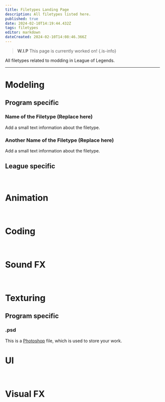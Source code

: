 ```yaml
---
title: Filetypes Landing Page
description: All filetypes listed here.
published: true
date: 2024-02-10T14:19:44.432Z
tags: filetypes
editor: markdown
dateCreated: 2024-02-10T14:08:46.366Z
---
```


> **W.I.P**
> This page is currently worked on!
{.is-info}

All filetypes related to modding in League of Legends.

---

# Modeling
## Program specific
### Name of the Filetype (Replace here)
Add a small text information about the filetype.

### Another Name of the Filetype (Replace here)
Add a small text information about the filetype.

## League specific

<br>

# Animation

<br>

# Coding

<br>

# Sound FX

<br>

# Texturing
## Program specific
### .psd
This is a [Photoshop](/core-guides/tools-landing/adobe/photoshop) file, which is used to store your work.
<br>

# UI

<br>

# Visual FX